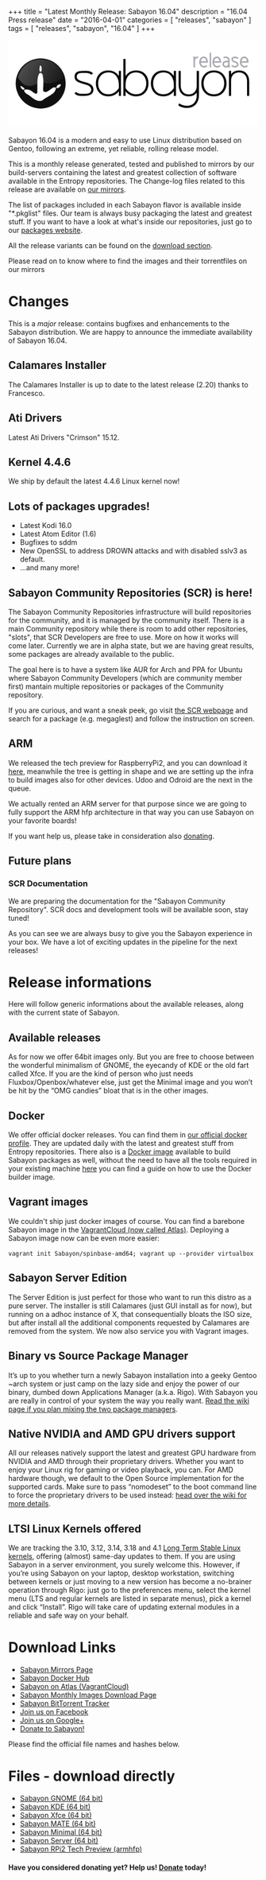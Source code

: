 +++
title = "Latest Monthly Release: Sabayon 16.04"
description = "16.04 Press release"
date = "2016-04-01"
categories = [ "releases", "sabayon" ]
tags = [
"releases",
"sabayon",
"16.04"
]
+++

![Sabayon Press release](/img/press-header-roll_0.png)

Sabayon 16.04 is a modern and easy to use Linux distribution based on Gentoo,
following an extreme, yet reliable, rolling release model.

This is a monthly release generated,
tested and published to mirrors by our build-servers containing the latest and
greatest collection of software available in the Entropy repositories.
The Change-log files related to this release are available on
[our mirrors](http://dl.sabayon.org/iso/monthly/ChangeLogs/).

The list of packages included in each Sabayon flavor is available inside
"*.pkglist" files. Our team is always busy packaging the
latest and greatest stuff.
If you want to have a look at what's inside our repositories,
just go to our [packages website](https://packages.sabayon.org/).

All the release variants can be found on the [download section](/download).

Please read on to know where to find the images and
their torrentfiles on our mirrors

# Changes

This is a *major* release:
contains bugfixes and enhancements to the Sabayon distribution.
We are happy to announce the immediate availability of Sabayon 16.04.

## Calamares Installer

The Calamares Installer is up to date to the latest release (2.20)
thanks to Francesco.

## Ati Drivers

Latest Ati Drivers "Crimson" 15.12.

## Kernel 4.4.6

We ship by default the latest 4.4.6 Linux kernel now!

## Lots of packages upgrades!

- Latest Kodi 16.0
- Latest Atom Editor (1.6)
- Bugfixes to sddm
- New OpenSSL to address DROWN attacks and with disabled sslv3 as default.
- ...and many more!

## Sabayon Community Repositories (SCR) is here!

The Sabayon Community Repositories infrastructure will build repositories
for the community, and it is managed by the community itself.
There is a main Community repository while there is room to add
other repositories, "slots", that SCR Developers are free to use.
More on how it works will come later.
Currently we are in alpha state, but we are having great results,
some packages are already available to the public.

The goal here is to have a system like AUR for Arch and PPA for Ubuntu
where Sabayon Community Developers (which are community member first)
mantain multiple repositories or packages of the Community repository.

If you are curious, and want a sneak peek, go visit
[the SCR webpage](https://sabayon.github.io/community-website/)
and search for a package (e.g. megaglest) and follow the instruction on screen.

## ARM

We released the tech preview for RaspberryPi2, and you can download it
[here](http://blog.mudler.pm/2016/01/tech-preview-sabayon-on-raspberrypi2.html),
meanwhile the tree is getting in shape and
we are setting up the infra to build images also for other devices.
Udoo and Odroid are the next in the queue.

We actually rented an ARM server for that purpose
since we are going to fully support the ARM hfp architecture in that way
you can use Sabayon on your favorite boards!

If you want help us, please take in consideration also [donating](/donate).

## Future plans

### SCR Documentation

We are preparing the documentation for the "Sabayon Community Repository".
SCR docs and development tools will be available soon, stay tuned!

As you can see we are always busy
to give you the Sabayon experience in your box.
We have a lot of exciting updates in the pipeline for the next releases!

# Release informations

Here will follow generic informations about the available releases,
along with the current state of Sabayon.

## Available releases

As for now we offer 64bit images only.
But you are free to choose between the wonderful minimalism of GNOME,
the eyecandy of KDE or the old fart called Xfce.
If you are the kind of person who just needs Fluxbox/Openbox/whatever else,
just get the Minimal image and you won’t be hit
by the “OMG candies” bloat that is in the other images.

## Docker

We offer official docker releases. You can find them in
[our official docker profile](https://hub.docker.com/r/sabayon).
They are updated daily with the latest and greatest stuff
from Entropy repositories.
There also is a [Docker image](https://hub.docker.com/r/sabayon/builder-amd64/)
available to build Sabayon packages as well,
without the need to have all the tools required in your existing machine
[here](http://blog.mudler.pm/2015/11/part-1-building-gentoo-and-sabayon.html)
you can find a guide on how to use the Docker builder image.

## Vagrant images

We couldn't ship just docker images of course.
You can find a barebone Sabayon image in the
[VagrantCloud (now called Atlas)](https://atlas.hashicorp.com/Sabayon/boxes/spinbase-amd64).
Deploying a Sabayon image now can be even more easier:

    vagrant init Sabayon/spinbase-amd64; vagrant up --provider virtualbox


## Sabayon Server Edition

The Server Edition is just perfect for those
who want to run this distro as a pure server.
The installer is still Calamares (just GUI install as for now),
but running on a adhoc instance of X, that consequentially bloats the ISO size,
but after install all the additional components requested by Calamares
are removed from the system. We now also service you with Vagrant images.

## Binary vs Source Package Manager

It’s up to you whether turn a newly Sabayon installation into
a geeky Gentoo ~arch system or just camp on the lazy side and
enjoy the power of our binary, dumbed down Applications Manager (a.k.a. Rigo).
With Sabayon you are really in control of your system the way you really want.
[Read the wiki page if you plan mixing the two package managers](https://wiki.sabayon.org/index.php?title=HOWTO:_Safely_mix_Entropy_and_Portage).

## Native NVIDIA and AMD GPU drivers support

All our releases natively support the latest and greatest GPU hardware
from NVIDIA and AMD through their proprietary drivers.
Whether you want to enjoy your Linux rig for gaming or video playback, you can.
For AMD hardware though,
we default to the Open Source implementation for the supported cards.
Make sure to pass “nomodeset” to the boot command line
to force the proprietary drivers to be used instead:
[head over the wiki for more details](https://wiki.sabayon.org/index.php?title=HOWTO:_Get_AMD/ATI_or_Nvidia_Video_Cards_working_in_Sabayon#AMD_-_Open_Source_to_FGLRX).

## LTSI Linux Kernels offered

We are tracking the 3.10, 3.12, 3.14, 3.18 and 4.1
[Long Term Stable Linux kernels](http://ltsi.linuxfoundation.org/what-is-ltsi),
offering (almost) same-day updates to them.
If you are using Sabayon in a server environment, you surely welcome this.
However, if you’re using Sabayon on your laptop, desktop workstation,
switching between kernels or just moving to a new version has become
a no-brainer operation through Rigo: just go to the preferences menu,
select the kernel menu (LTS and regular kernels are listed in separate menus),
pick a kernel and click “Install”.
Rigo will take care of updating external modules in a reliable
and safe way on your behalf.

# Download Links

* [Sabayon Mirrors Page](/mirrors)
* [Sabayon Docker Hub](https://hub.docker.com/r/sabayon)
* [Sabayon on Atlas (VagrantCloud)](https://atlas.hashicorp.com/Sabayon/boxes/spinbase-amd64)
* [Sabayon Monthly Images Download Page](http://dl.sabayon.org/iso/monthly/monthly.html)
* [Sabayon BitTorrent Tracker](http://torrents.sabayon.org/)
* [Join us on Facebook](https://www.facebook.com/groups/36125411841)
* [Join us on Google+](https://plus.google.com/+sabayon)
* [Donate to Sabayon!](http://www.sabayon.org/donate)

Please find the official file names and hashes below.

# Files - download directly

* [Sabayon GNOME (64 bit)](http://dl.sabayon.org/iso/monthly/Sabayon_Linux_16.04_amd64_GNOME.iso)
* [Sabayon KDE (64 bit)](http://dl.sabayon.org/iso/monthly/Sabayon_Linux_16.04_amd64_KDE.iso)
* [Sabayon Xfce (64 bit)](http://dl.sabayon.org/iso/monthly/Sabayon_Linux_16.04_amd64_Xfce.iso)
* [Sabayon MATE (64 bit)](http://dl.sabayon.org/iso/monthly/Sabayon_Linux_16.04_amd64_MATE.iso)
* [Sabayon Minimal (64 bit)](http://dl.sabayon.org/iso/monthly/Sabayon_Linux_16.04_amd64_Minimal.iso)
* [Sabayon Server (64 bit)](http://dl.sabayon.org/iso/monthly/Sabayon_Linux_16.04_amd64_Server.iso)
* [Sabayon RPi2 Tech Preview  (armhfp)](http://dl.sabayon.org/http://mirror2.mirror.garr.it/mirrors/sabayonlinux/testing/Sabayon_Linux_16_armv7l_Raspberry_Pi2_Base_8GB.img.xz)

#### Have you considered donating yet? Help us! [Donate](/donate) today!
